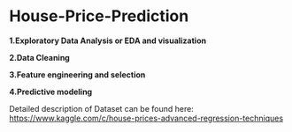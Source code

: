 # House-Price-Prediction

**1.Exploratory Data Analysis or EDA and visualization**

**2.Data Cleaning**

**3.Feature engineering and selection**

**4.Predictive modeling**


Detailed description of Dataset can be found here: https://www.kaggle.com/c/house-prices-advanced-regression-techniques
